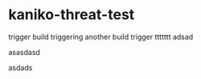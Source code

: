 # kaniko-threat-test

trigger build
triggering another build
trigger
ttttttt
adsad

asasdasd

asdads

